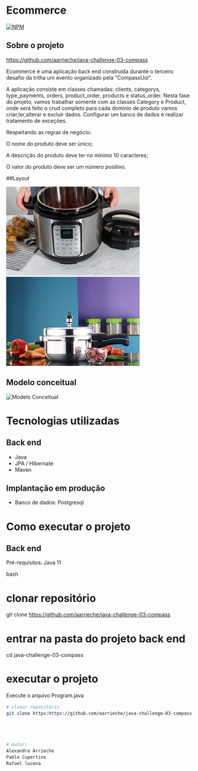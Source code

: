 # Ecommerce
[![NPM](https://img.shields.io/npm/l/react)](https://github.com/Pablo9293/exemploReadme/commit/866bf2a85d4150fbff3a3969a5839d885e82a6b6) 

## Sobre o projeto

https://github.com/aarrieche/java-challenge-03-compass

Ecommerce  é uma aplicação back end construída durante o terceiro desafio da trilha um evento organizado pela "CompassUol".

A aplicação consiste em  classes chamadas: clients, categorys, type_payments, orders, product_order, products e status_order. Nesta fase do projeto,
vamos trabalhar somente com as classes  Category e Product, onde será feito  o crud completo para cada dominio de produto vamos criar,ler,alterar e excluir dados. Configurar 
um banco de dados e realizar tratamento de exceções.

Respeitando as regras de negócio:

O nome do produto deve ser único;

A descrição do produto deve ter no mínimo 10 caracteres;

O valor do produto deve ser um número positivo.

##Layout


![Mobile2](https://github.com/Pablo9293/assets/blob/main/240_F_528273834_9wysC68Kufk0hEHTXd39K33QFy5AOTTg.jpg)
![Mobile3](https://github.com/Pablo9293/assets/blob/main/240_F_489381613_CDTKqig3rbxjYS2FdDifR9FehofXOjIX.jpg)



## Modelo conceitual
![Modelo Conceitual](https://github.com/aarrieche/java-challenge-03-compass/blob/features/image.png)

# Tecnologias utilizadas
## Back end
- Java
- JPA / Hibernate
- Maven

## Implantação em produção
- Banco de dados: Postgresql

# Como executar o projeto

## Back end
Pré-requisitos: Java 11

bash
# clonar repositório
git clone https://github.com/aarrieche/java-challenge-03-compass

# entrar na pasta do projeto back end
cd java-challenge-03-compass

# executar o projeto
Execute o arquivo Program.java




```bash
# clonar repositório
git clone https:https://github.com/aarrieche/java-challenge-03-compass




# Autor:
Alexandre Arrieche
Pablo Cupertino
Rafael lucena